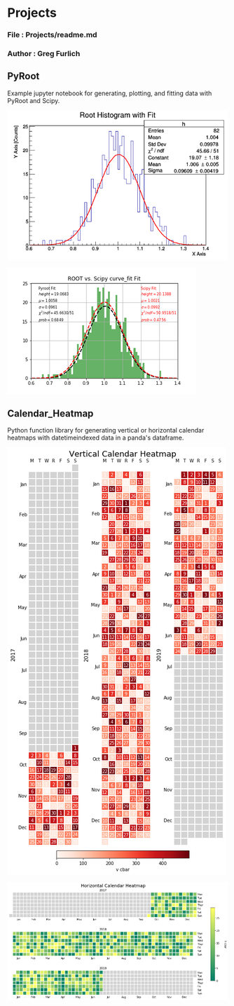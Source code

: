 # Projects

### File : Projects/readme.md
### Author : Greg Furlich

## PyRoot ##

Example jupyter notebook for generating, plotting, and fitting data with PyRoot and Scipy.

![Example PyRoot](https://github.com/gfurlich/Projects/blob/master/pyroot/root_fit.png)

![Example Fit](https://github.com/gfurlich/Projects/blob/master/pyroot/python_fit.png)

## Calendar_Heatmap ##

Python function library for generating vertical or horizontal calendar heatmaps with datetimeindexed data in a panda's dataframe.

![Example Vertical Calendar](https://github.com/gfurlich/Projects/blob/master/Calendar_Heatmap/vtest.png)

![Example Horizontal Calendar](https://github.com/gfurlich/Projects/blob/master/Calendar_Heatmap/htest.png)

